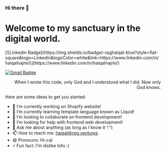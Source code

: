 ### Hi there 👋

<h1>Welcome to my sanctuary in the digital world.</h1> 
[![Linkedin Badge](https://img.shields.io/badge/-rpghaiqal-blue?style=flat-square&logo=Linkedin&logoColor=white&link=https://www.linkedin.com/in/haiqalnajmi/)](https://www.linkedin.com/in/haiqalnajmi/) 

[![Gmail Badge](https://img.shields.io/badge/-haiqal@rpg.ventures-c14438?style=flat-square&logo=Gmail&logoColor=white&link=mailto:haiqal@rpg.ventures)](mailto:haiqal@rpg.ventures)

<div style="text-align: right">When I wrote this code, only God and I understood what I did. Now only God knows.</div>
<!--
**rpghaiqal/rpghaiqal** is a ✨ _special_ ✨ repository because its `README.md` (this file) appears on your GitHub profile.
-->

Here are some ideas to get you started:

- 🔭 I’m currently working on Shopify website!
- 🌱 I’m currently learning template language known as Liquid!
- 👯 I’m looking to collaborate on frontend development!
- 🤔 I’m looking for help with frontend web development!
- 💬 Ask me about anything (as long as I know it ^.^)
- 📫 How to reach me: haiqal@rpg.ventures
- 😄 Pronouns: Hi-cal
- ⚡ Fun fact: I'm dislike tofu :(
